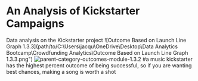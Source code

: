 # An Analysis of Kickstarter Campaigns
Data analysis on the Kickstarter project
![Outcome Based on Launch Line Graph 1.3.3](path/to/C:\Users\jacqu\OneDrive\Desktop\Data Analytics Bootcamp\Crowdfunding Analytics\Outcome Based on Launch Line Graph 1.3.3.png")
![parent-category-outcomes-module-1.3.2](path/to/parent-category-outcomes-module-1.3.2.png)
#a music kickstarter has the highest percent outcome of being successful, so if you are wanting best chances, making a song is worth a shot
